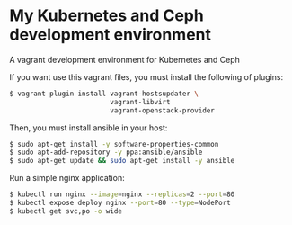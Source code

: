 # My Kubernetes and Ceph development environment
A vagrant development environment for Kubernetes and Ceph

If you want use this vagrant files, you must install the following of plugins:
```sh
$ vagrant plugin install vagrant-hostsupdater \
                         vagrant-libvirt
                         vagrant-openstack-provider
```

Then, you must install ansible in your host:
```sh
$ sudo apt-get install -y software-properties-common
$ sudo apt-add-repository -y ppa:ansible/ansible
$ sudo apt-get update && sudo apt-get install -y ansible
```

Run a simple nginx application:
```sh
$ kubectl run nginx --image=nginx --replicas=2 --port=80
$ kubectl expose deploy nginx --port=80 --type=NodePort
$ kubectl get svc,po -o wide
```
